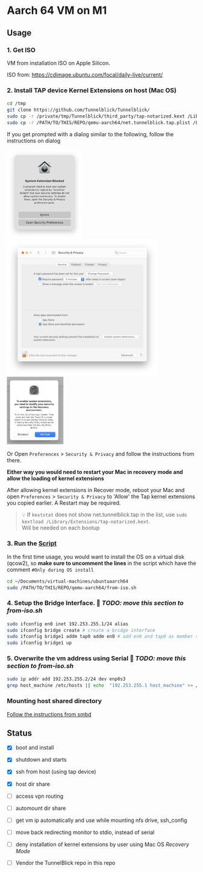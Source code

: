 # Aarch 64 VM on M1
## Usage
### 1. Get ISO
VM from installation ISO on Apple Silicon.

ISO from: https://cdimage.ubuntu.com/focal/daily-live/current/ 

### 2. Install TAP device Kernel Extensions on host (Mac OS)
```sh
cd /tmp 
git clone https://github.com/Tunnelblick/Tunnelblick/
sudo cp -r /private/tmp/Tunnelblick/third_party/tap-notarized.kext /Library/Extensions/
sudo cp -r /PATH/TO/THIS/REPO/qemu-aarch64/net.tunnelblick.tap.plist /Library/LaunchDaemons/
```
If you get prompted with a dialog similar to the following, follow the instructions on dialog 

<img width="200" src="images/a-program-tried-to-load-a-new-system-extension-2021-02-01.png"> 
<img width="400" src="images/current-security-settings-prevent-installation-of-system-extensions-2021-02-01.png"> 
<img width="150" src="images/you-need-to-modify-security-settings-in-recovery-2021-02-01.png">

Or Open `Preferences` > `Security & Privacy` and follow the instructions from there. 

**Either way you would need to restart your Mac in recovery mode and allow the loading of kernel extensions**

After allowing kernel extensions in Recover mode, reboot your Mac and open `Preferences` > `Security & Privacy` to 'Allow' the Tap kernel extensions you copied earlier. A Restart may be required.

> 💡 If `kextstat` does not show net.tunnelblick.tap in the list, use `sudo kextload /Library/Extensions/tap-notarized.kext`. \
Will be needed on each bootup

<!-- **In a separate shell, which you make sure to keep alive**
```sh
sudo su - 
exec 4<>/dev/tap0  # opens device, creates interface tap0
ifconfig tap0
ifconfig tap0 inet 10.0.2.9/24 #assign some value to tap0
``` -->

### 3. Run the <a href="from-iso.sh">Script</a>
In the first time usage, you would want to install the OS on a virtual disk (qcow2), so **make sure to uncomment the lines** in the script which have the comment `#Only during OS install`
```sh
cd ~/Documents/virtual-machines/ubuntuaarch64
sudo /PATH/TO/THIS/REPO/qemu-aarch64/from-iso.sh
```


### 4. Setup the Bridge Interface. 📝 _TODO: move this section to from-iso.sh_
```sh
sudo ifconfig en0 inet 192.253.255.1/24 alias
sudo ifconfig bridge create # create a bridge interface
sudo ifconfig bridge1 addm tap0 addm en0 # add en0 and tap0 as member to bridge1
sudo ifconfig bridge1 up
```

### 5. Overwrite the vm address using Serial 📝 _TODO: move this section to from-iso.sh_
```sh
sudo ip addr add 192.253.255.2/24 dev enp0s3
grep host_machine /etc/hosts || echo  "192.253.255.1 host_machine" >> /etc/hosts
```

### Mounting host shared directory
[Follow the instructions from smbd](../smbd/README.md#mount-on-linux-guest)


## Status
- [x] boot and install
- [x] shutdown and starts
- [x] ssh from host (using tap device)
- [x] host dir share
- [ ] access vpn routing 
- [ ] automount dir share
- [ ] get vm ip automatically and use while mounting nfs drive, ssh_config
- [ ] move back redirecting monitor to stdio, instead of serial
- [ ] deny installation of kernel extensions by user using Mac OS _Recovery Mode_
- [ ] Vendor the TunnelBlick repo in this repo

